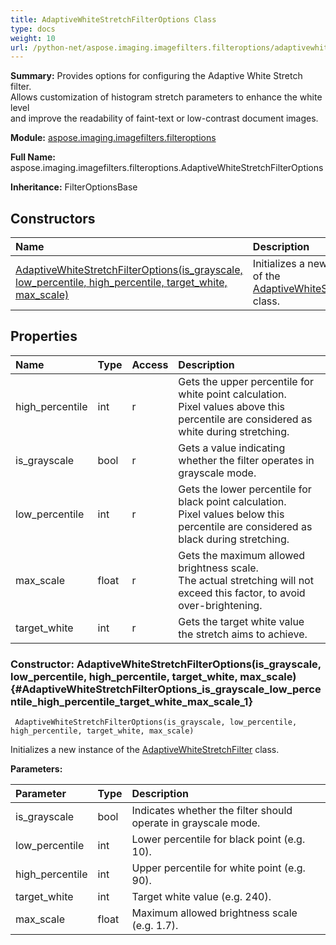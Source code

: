 ```yaml
---
title: AdaptiveWhiteStretchFilterOptions Class
type: docs
weight: 10
url: /python-net/aspose.imaging.imagefilters.filteroptions/adaptivewhitestretchfilteroptions/
---
```


**Summary:** Provides options for configuring the Adaptive White Stretch filter.<br/>            Allows customization of histogram stretch parameters to enhance the white level<br/>            and improve the readability of faint-text or low-contrast document images.

**Module:** [aspose.imaging.imagefilters.filteroptions](/imaging/python-net/aspose.imaging.imagefilters.filteroptions/)

**Full Name:** aspose.imaging.imagefilters.filteroptions.AdaptiveWhiteStretchFilterOptions

**Inheritance:** FilterOptionsBase

## **Constructors**
| **Name** | **Description** |
| :- | :- |
| [AdaptiveWhiteStretchFilterOptions(is_grayscale, low_percentile, high_percentile, target_white, max_scale)](#AdaptiveWhiteStretchFilterOptions_is_grayscale_low_percentile_high_percentile_target_white_max_scale_1) | Initializes a new instance of the [AdaptiveWhiteStretchFilter](/imaging/python-net/aspose.imaging.imagefilters/adaptivewhitestretchfilter/) class. |
## **Properties**
| **Name** | **Type** | **Access** | **Description** |
| :- | :- | :- | :- |
| high_percentile | int | r | Gets the upper percentile for white point calculation.<br/>            Pixel values above this percentile are considered as white during stretching. |
| is_grayscale | bool | r | Gets a value indicating whether the filter operates in grayscale mode. |
| low_percentile | int | r | Gets the lower percentile for black point calculation.<br/>            Pixel values below this percentile are considered as black during stretching. |
| max_scale | float | r | Gets the maximum allowed brightness scale.<br/>            The actual stretching will not exceed this factor, to avoid over-brightening. |
| target_white | int | r | Gets the target white value the stretch aims to achieve. |


### Constructor: AdaptiveWhiteStretchFilterOptions(is_grayscale, low_percentile, high_percentile, target_white, max_scale) {#AdaptiveWhiteStretchFilterOptions_is_grayscale_low_percentile_high_percentile_target_white_max_scale_1}


```
 AdaptiveWhiteStretchFilterOptions(is_grayscale, low_percentile, high_percentile, target_white, max_scale) 
```

Initializes a new instance of the [AdaptiveWhiteStretchFilter](/imaging/python-net/aspose.imaging.imagefilters/adaptivewhitestretchfilter/) class.

**Parameters:**

| Parameter | Type | Description |
| :- | :- | :- |
| is_grayscale | bool | Indicates whether the filter should operate in grayscale mode. |
| low_percentile | int | Lower percentile for black point (e.g. 10). |
| high_percentile | int | Upper percentile for white point (e.g. 90). |
| target_white | int | Target white value (e.g. 240). |
| max_scale | float | Maximum allowed brightness scale (e.g. 1.7). |

